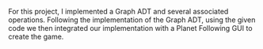 For this project, I implemented a Graph ADT and several associated operations. Following the implementation of the Graph ADT, using the given code we then integrated our implementation with a Planet Following GUI to create the game.
